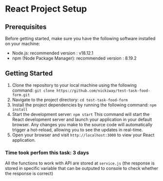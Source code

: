 # React Project Setup

## Prerequisites

Before getting started, make sure you have the following software installed on your machine:

- Node.js: recommended version : v18.12.1
- npm (Node Package Manager): recommended version : 8.19.2

## Getting Started

1. Clone the repository to your local machine using the following command:
   `git clone https://github.com/nickiway/test-task-food-form.git`
2. Navigate to the project directory:
   `cd test-task-food-form`
3. Install the project dependencies by running the following command:
   `npm install`
4. Start the development server:
   `npm start`
   This command will start the React development server and launch your application in your default browser. Any changes you make to the source code will automatically trigger a hot-reload, allowing you to see the updates in real-time.
5. Open your browser and visit `http://localhost:3000` to view your React application.

### Time took perfom this task: 3 days

All the functions to work with API are stored at `service.js` (the response is stored in specific variable that can be outputed to console to check whether the response is correct)
